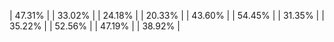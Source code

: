 | 47.31% |
| 33.02% |
| 24.18% |
| 20.33% |
| 43.60% |
| 54.45% |
| 31.35% |
| 35.22% |
| 52.56% |
| 47.19% |
| 38.92% |
